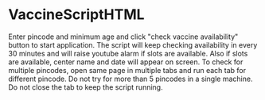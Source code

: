 # VaccineScriptHTML
[Direct Download Link]: https://drive.google.com/u/0/uc?id=1XyWaB2aoRiqRhrZS-xu6vv_s4iehibSW&export=download

Enter pincode and minimum age and click "check vaccine availability" button to start application.
The script will keep checking availability in every 30 minutes and will raise youtube alarm if slots are available.
Also if slots are available, center name and date will appear on screen.
To check for multiple pincodes, open same page in multiple tabs and run each tab for different pincode.
Do not try for more than 5 pincodes in a single machine.
Do not close the tab to keep the script running.
